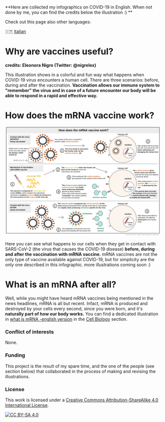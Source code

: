 **Here are collected my infographics on COVID-19 in English. When not done by me, you can find the credits below the illustration :) **

Check out this page also other languages:

🇮🇹  [italian](../it/)


# Why are vaccines useful?

**credits: Eleonora Nigro (Twitter: @nigrelex)**

This illustration shows in a colorful and fun way what happens when COVID-19 virus encounters a human cell. There are three scenarios: before, during and after the vaccination.
**Vaccination allows our immune system to "remember" the virus and in case of a future encounter our body will be able to respond in a rapid and effective way.** 

# How does the mRNA vaccine work?

![How does the mRNA vaccine work - english evrsion](images/vaccine.svg)

Here you can see what happens to our cells when they get in contact with SARS-CoV-2 (the virus that causes the COVID-19 disease) **before, during and after the vaccination with mRNA vaccine.**
mRNA vaccines are not the only type of vaccine available against COVID-19, but for simplicity are the only one described in this infographic.
more illustrations coming soon :)

# What is an mRNA after all? 

Well, while you might have heard mRNA vaccines being mentioned in the news headlines, mRNA is all but recent. Infact, mRNA is produced and destroyed by your cells every second, since you were born, and it's **naturally part of how our body works.**
You can find a dedicated illustration in [what is mRNA -english version]() in the [Cell Biology]() section. 


### Conflict of interests

None.

### Funding

This project is the result of my spare time, and the one of the people (see section below) that collaborated in the process of making and revising the illustrations. 

### License
This work is licensed under a
[Creative Commons Attribution-ShareAlike 4.0 International License][cc-by-sa].

[![CC BY-SA 4.0][cc-by-sa-image]][cc-by-sa]

[cc-by-sa]: http://creativecommons.org/licenses/by-sa/4.0/
[cc-by-sa-image]: https://licensebuttons.net/l/by-sa/4.0/88x31.png
[cc-by-sa-shield]: https://img.shields.io/badge/License-CC%20BY--SA%204.0-lightgrey.svg
